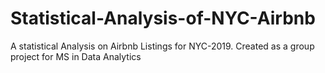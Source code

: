 # Statistical-Analysis-of-NYC-Airbnb
A statistical Analysis on Airbnb Listings for NYC-2019. Created as a group project for MS in Data Analytics
